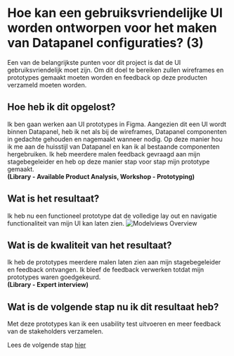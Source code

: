 # Hoe kan een gebruiksvriendelijke UI worden ontworpen voor het maken van Datapanel configuraties? (3)
Een van de belangrijkste punten voor dit project is dat de UI gebruiksvriendelijk moet zijn. Om dit doel te bereiken zullen wireframes en prototypes gemaakt moeten worden en feedback op deze producten verzameld moeten worden.

## Hoe heb ik dit opgelost?
Ik ben gaan werken aan UI prototypes in Figma. Aangezien dit een UI wordt binnen Datapanel, heb ik net als bij de wireframes, Datapanel componenten in gedachte gehouden en nagemaakt wanneer nodig. Op deze manier hou ik 
me aan de huisstijl van Datapanel en kan ik al bestaande componenten hergebruiken. Ik heb meerdere malen feedback gevraagd aan mijn stagebegeleider en heb op deze manier stap voor stap mijn prototype gemaakt.  
**(Library - Available Product Analysis, Workshop - Prototyping)**

## Wat is het resultaat?
Ik heb nu een functioneel prototype dat de volledige lay out en navigatie functionaliteit van mijn UI kan laten zien.
![Modelviews Overview](https://github.com/Timsel1/PortfolioS5/assets/90602424/895644d3-ba09-4611-975a-f7ebc8565127)

## Wat is de kwaliteit van het resultaat?
Ik heb de prototypes meerdere malen laten zien aan mijn stagebegeleider en feedback ontvangen. Ik bleef de feedback verwerken totdat mijn prototypes waren goedgekeurd.  
**(Library - Expert interview)**

## Wat is de volgende stap nu ik dit resultaat heb?
Met deze prototypes kan ik een usability test uitvoeren en meer feedback van de stakeholders verzamelen. 

Lees de volgende stap [hier](4.%20GebruiksvriendelijkeUIUsabilityTest.md)
